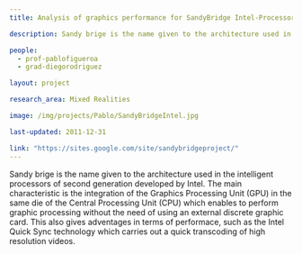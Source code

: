 ```yaml
---
title: Analysis of graphics performance for SandyBridge Intel-Processor

description: Sandy brige is the name given to the architecture used in the intelligent processors of second generation developed by Intel. The main characteristic is the integration of the Graphics Processing Unit (GPU) in the same die of the Central Processing Unit (CPU) which enables to perform graphic processing without the need of using an external discrete graphic card. This also gives adventages in terms of performace, such as the Intel Quick Sync technology which carries out a quick transcoding of high resolution videos.

people:
  - prof-pablofigueroa
  - grad-diegorodriguez

layout: project

research_area: Mixed Realities

image: /img/projects/Pablo/SandyBridgeIntel.jpg

last-updated: 2011-12-31

link: "https://sites.google.com/site/sandybridgeproject/"
---
```


Sandy brige is the name given to the architecture used in the intelligent processors of second generation developed by Intel. The main characteristic is the integration of the Graphics Processing Unit (GPU) in the same die of the Central Processing Unit (CPU) which enables to perform graphic processing without the need of using an external discrete graphic card. This also gives adventages in terms of performace, such as the Intel Quick Sync technology which carries out a quick transcoding of high resolution videos.